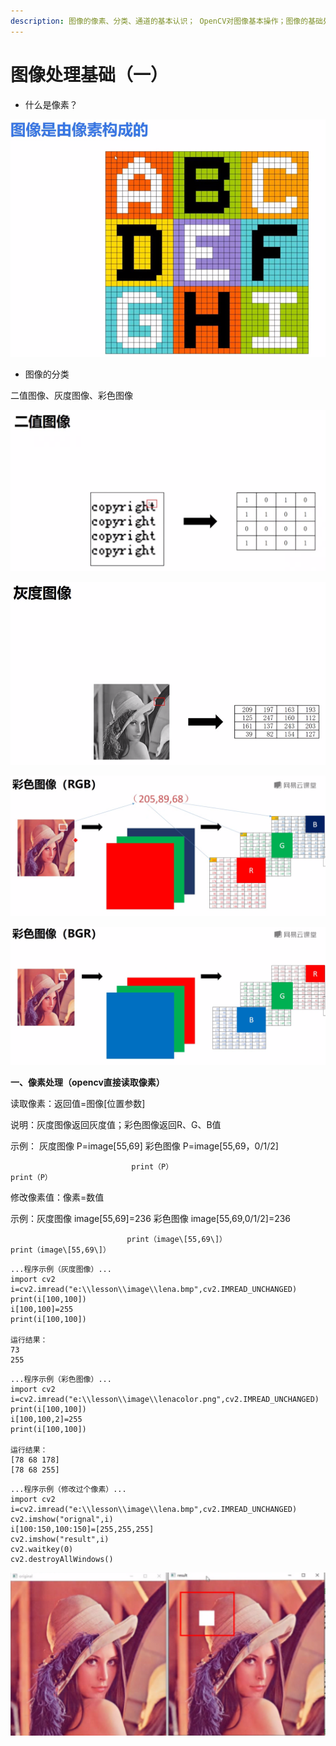 ```yaml
---
description: 图像的像素、分类、通道的基本认识； OpenCV对图像基本操作；图像的基础处理操作
---
```


# 图像处理基础（一）

* 什么是像素？

![&#x50CF;&#x7D20;&#x793A;&#x4F8B;](../.gitbook/assets/xiang-su.png)

* 图像的分类

二值图像、灰度图像、彩色图像

![](../.gitbook/assets/er-zhi.png)

![](../.gitbook/assets/hui-du.png)

![](../.gitbook/assets/rgb.png)

![OpenCV&#x7684;&#x5F69;&#x8272;&#x56FE;&#x50CF;&#x683C;&#x5F0F;](../.gitbook/assets/bgr.png)

**一、像素处理（opencv直接读取像素）**

读取像素：返回值=图像\[位置参数\]

说明：灰度图像返回灰度值；彩色图像返回R、G、B值

示例： 灰度图像 P=image\[55,69\]      彩色图像 P=image\[55,69，0/1/2\]

                               print（P）                               print（P）

修改像素值：像素=数值

示例：灰度图像 image\[55,69\]=236         彩色图像 image\[55,69,0/1/2\]=236

                              print（image\[55,69\]）                   print（image\[55,69\]）

```text
...程序示例（灰度图像）...
import cv2
i=cv2.imread("e:\\lesson\\image\\lena.bmp",cv2.IMREAD_UNCHANGED)
print(i[100,100])
i[100,100]=255
print(i[100,100])

运行结果：
73
255
```

```text
...程序示例（彩色图像）...
import cv2
i=cv2.imread("e:\\lesson\\image\\lenacolor.png",cv2.IMREAD_UNCHANGED)
print(i[100,100])
i[100,100,2]=255
print(i[100,100])

运行结果：
[78 68 178]
[78 68 255]
```

```text
...程序示例（修改过个像素）...
import cv2
i=cv2.imread("e:\\lesson\\image\\lena.bmp",cv2.IMREAD_UNCHANGED)
cv2.imshow("orignal",i)
i[100:150,100:150]=[255,255,255]
cv2.imshow("result",i)
cv2.waitkey(0)
cv2.destroyAllWindows()
```

![](../.gitbook/assets/xiu-gai-xiang-su.png)

